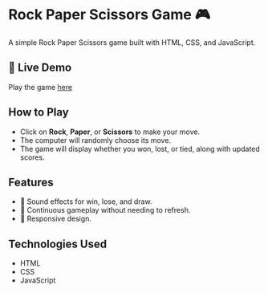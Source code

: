 # Rock Paper Scissors Game 🎮

A simple Rock Paper Scissors game built with HTML, CSS, and JavaScript.

## 🚀 Live Demo
Play the game [here](https://notardra.github.io/RockPaperScissors/)

## How to Play
- Click on **Rock**, **Paper**, or **Scissors** to make your move.
- The computer will randomly choose its move.
- The game will display whether you won, lost, or tied, along with updated scores.

## Features
- 🎵 Sound effects for win, lose, and draw.
- 🔄 Continuous gameplay without needing to refresh.
- 📱 Responsive design.

## Technologies Used
- HTML
- CSS
- JavaScript
